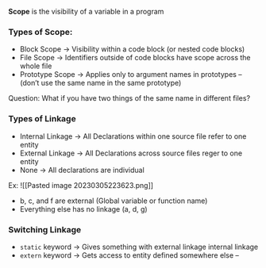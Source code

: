 **Scope** is the visibility of a variable in a program

### Types of Scope:
- Block Scope → Visibility within a code block (or nested code blocks)
- File Scope → Identifiers outside of code blocks have scope across the whole file
- Prototype Scope → Applies only to argument names in prototypes 
	– (don’t use the same name in the same prototype)


Question: What if you have two things of the same name in different files?
### Types of Linkage
- Internal Linkage → All Declarations within one source file refer to one entity
- External Linkage → All Declarations across source files reger to one entity
- None → All declarations are individual

Ex:
![[Pasted image 20230305223623.png]]
- b, c, and f are external (Global variable or function name)
- Everything else has no linkage (a, d, g)

### Switching Linkage
- `static` keyword → Gives something with external linkage internal linkage
- `extern` keyword → Gets access to entity defined somewhere else
	– 
